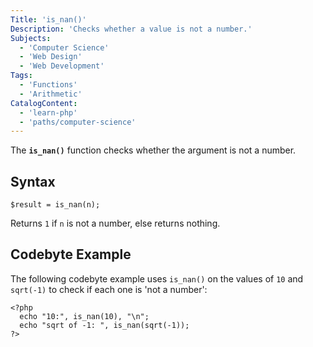 ```yaml
---
Title: 'is_nan()'
Description: 'Checks whether a value is not a number.'
Subjects:
  - 'Computer Science'
  - 'Web Design'
  - 'Web Development'
Tags:
  - 'Functions'
  - 'Arithmetic'
CatalogContent: 
  - 'learn-php'
  - 'paths/computer-science'
---
```


The **`is_nan()`** function checks whether the argument is not a number.

## Syntax

```pseudo
$result = is_nan(n);
```

Returns `1` if `n` is not a number, else returns nothing.

## Codebyte Example

The following codebyte example uses `is_nan()` on the values of `10` and `sqrt(-1)` to check if each one is 'not a number':

```codebyte/php
<?php
  echo "10:", is_nan(10), "\n";
  echo "sqrt of -1: ", is_nan(sqrt(-1));
?>